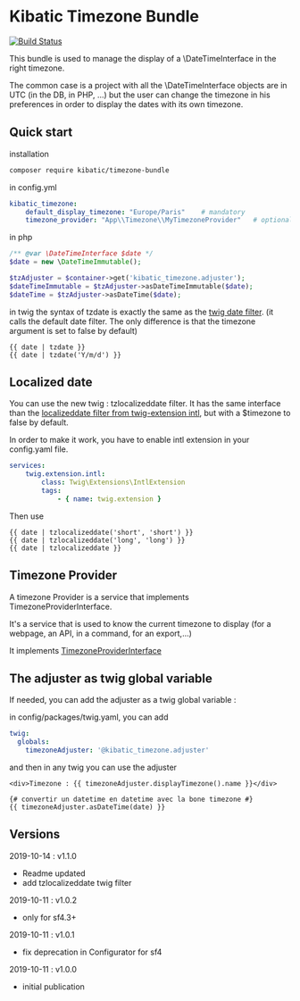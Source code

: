 Kibatic Timezone Bundle
=====================

[![Build Status](https://travis-ci.com/kibatic/KibaticTimezoneBundle.svg?branch=master)](https://travis-ci.com/kibatic/KibaticTimezoneBundle)

This bundle is used to manage the display of a \DateTimeInterface in the right timezone.

The common case is a project with all the \DateTimeInterface objects are
in UTC (in the DB, in PHP, ...) but the user can change the timezone in
his preferences in order to display the dates with its own timezone.

Quick start
-----------

installation

```bash
composer require kibatic/timezone-bundle
```

in config.yml

```yml
kibatic_timezone:
    default_display_timezone: "Europe/Paris"    # mandatory
    timezone_provider: "App\\Timezone\\MyTimezoneProvider"   # optional
```

in php

```php
/** @var \DateTimeInterface $date */
$date = new \DateTimeImmutable();

$tzAdjuster = $container->get('kibatic_timezone.adjuster');
$dateTimeImmutable = $tzAdjuster->asDateTimeImmutable($date);
$dateTime = $tzAdjuster->asDateTime($date);
```

in twig the syntax of tzdate is exactly the same as the
[twig date filter](https://twig.symfony.com/doc/2.x/filters/date.html).
(it calls the default date filter. The only difference is that the
timezone argument is set to false by default)

```twig
{{ date | tzdate }}
{{ date | tzdate('Y/m/d') }}
```

Localized date
--------------

You can use the new twig : tzlocalizeddate filter. It has the same
interface than the [localizeddate filter from twig-extension intl](https://twig-extensions.readthedocs.io/en/latest/intl.html#localizeddate), but with a $timezone to
false by default.

In order to make it work, you have to enable intl extension in your config.yaml
file.

```yaml
services:
    twig.extension.intl:
        class: Twig\Extensions\IntlExtension
        tags:
            - { name: twig.extension }
```

Then use

```twig
{{ date | tzlocalizeddate('short', 'short') }}
{{ date | tzlocalizeddate('long', 'long') }}
{{ date | tzlocalizeddate }}
```

Timezone Provider
-----------------

A timezone Provider is a service that implements TimezoneProviderInterface.

It's a service that is used to know the current timezone to display (for
a webpage, an API, in a command, for an export,...)

It implements [TimezoneProviderInterface](Provider/TimezoneProviderInterface)

The adjuster as twig global variable
------------------------------------

If needed, you can add the adjuster as a twig global variable :

in config/packages/twig.yaml, you can add

```yaml
twig:
  globals:
    timezoneAdjuster: '@kibatic_timezone.adjuster'
```

and then in any twig you can use the adjuster

```twig
<div>Timezone : {{ timezoneAdjuster.displayTimezone().name }}</div>

{# convertir un datetime en datetime avec la bone timezone #}
{{ timezoneAdjuster.asDateTime(date) }}

```

Versions
--------

2019-10-14 : v1.1.0

* Readme updated
* add tzlocalizeddate twig filter

2019-10-11 : v1.0.2

* only for sf4.3+

2019-10-11 : v1.0.1

* fix deprecation in Configurator for sf4

2019-10-11 : v1.0.0

* initial publication

